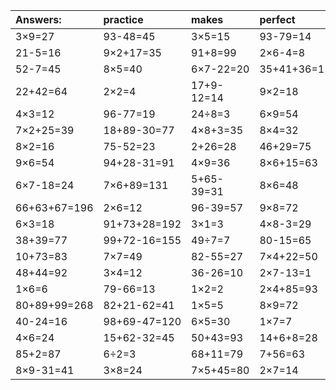 | Answers: | practice | makes | perfect | ! |
| :--- | :--- | :--- | :--- | :--- |
| 3×9=27 | 93-48=45 | 3×5=15 | 93-79=14 | 76-63=13 | 
| 21-5=16 | 9×2+17=35 | 91+8=99 | 2×6-4=8 | 81-39=42 | 
| 52-7=45 | 8×5=40 | 6×7-22=20 | 35+41+36=112 | 87+90+39=216 | 
| 22+42=64 | 2×2=4 | 17+9-12=14 | 9×2=18 | 2×5=10 | 
| 4×3=12 | 96-77=19 | 24÷8=3 | 6×9=54 | 2×3=6 | 
| 7×2+25=39 | 18+89-30=77 | 4×8+3=35 | 8×4=32 | 95-76=19 | 
| 8×2=16 | 75-52=23 | 2+26=28 | 46+29=75 | 5×3-14=1 | 
| 9×6=54 | 94+28-31=91 | 4×9=36 | 8×6+15=63 | 7×5=35 | 
| 6×7-18=24 | 7×6+89=131 | 5+65-39=31 | 8×6=48 | 18÷6=3 | 
| 66+63+67=196 | 2×6=12 | 96-39=57 | 9×8=72 | 5×3=15 | 
| 6×3=18 | 91+73+28=192 | 3×1=3 | 4×8-3=29 | 8×7=56 | 
| 38+39=77 | 99+72-16=155 | 49÷7=7 | 80-15=65 | 6×8=48 | 
| 10+73=83 | 7×7=49 | 82-55=27 | 7×4+22=50 | 63-43=20 | 
| 48+44=92 | 3×4=12 | 36-26=10 | 2×7-13=1 | 14÷7=2 | 
| 1×6=6 | 79-66=13 | 1×2=2 | 2×4+85=93 | 2×9=18 | 
| 80+89+99=268 | 82+21-62=41 | 1×5=5 | 8×9=72 | 44+85-41=88 | 
| 40-24=16 | 98+69-47=120 | 6×5=30 | 1×7=7 | 81÷9=9 | 
| 4×6=24 | 15+62-32=45 | 50+43=93 | 14+6+8=28 | 3×8-24=0 | 
| 85+2=87 | 6÷2=3 | 68+11=79 | 7+56=63 | 9×1=9 | 
| 8×9-31=41 | 3×8=24 | 7×5+45=80 | 2×7=14 | 98-82=16 | 
